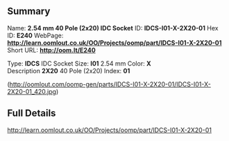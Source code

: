 

 ## Summary
Name: __2.54 mm 40 Pole (2x20) IDC Socket__
ID: __IDCS-I01-X-2X20-01__
Hex ID: __E240__
WebPage: __http://learn.oomlout.co.uk/OO/Projects/oomp/part/IDCS-I01-X-2X20-01__
Short URL: __http://oom.lt/E240__

Type: __IDCS__ IDC Socket 
Size: __I01__ 2.54 mm 
Color: __X__  
Description __2X20__ 40 Pole (2x20) 
Index: __01__


(http://oomlout.com/oomp-gen/parts/IDCS-I01-X-2X20-01/IDCS-I01-X-2X20-01_420.jpg)


 ## Full Details
 http://learn.oomlout.co.uk/OO/Projects/oomp/part/IDCS-I01-X-2X20-01














